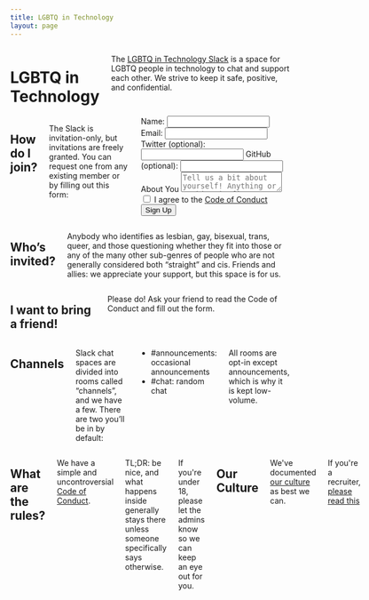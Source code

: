 ```yaml
---
title: LGBTQ in Technology
layout: page
---
```


<div class="row">
	<div class="panel callout columns">
		<h1>LGBTQ in Technology</h1>
		<p>The <a href="https://lgbt.slack.com">LGBTQ in Technology Slack</a> is a space for LGBTQ people in technology to chat and support each other. We strive to keep it safe, positive, and confidential.</p>
	</div>
</div>
<div class="row">
	<div class="medium-6 columns">
		<h2>How do I join?</h2>
		<p>The Slack is invitation-only, but invitations are freely granted. You can request one from any existing member or by filling out this form: </p>
		<form action="https://api.wealljs.org/signup" method="POST">
			<label><span>Name: </span><input name="name" required type="text" class="input-field"></label>
			<label><span>Email: </span><input name="email" required type="email" class="input-field"></label>
			<label><span>Twitter (optional): </span><input name="twitter" type="text" class="input-field"></label>
			<label><span>GitHub (optional): </span><input name="github" type="text" class="input-field"></label>
			<label><span>About You</span></label>
			<textarea name="about" placeholder="Tell us a bit about yourself! Anything or nothing is fine!" class="textarea-field"></textarea>
			<label><span>&nbsp;</span><input type="checkbox" name="coc" required  class="input-field"> I agree to the <a href="/coc.html">Code of Conduct</a></label>
			<input type="hidden" name="redirect_uri" value="http://lgbtq.technology/postsignup.html">
			<input type="hidden" name="team_id" value="T0383959N">
			<label><span>&nbsp;</span><button type="submit">Sign Up</button></label>
		</form>
	</div>
	<div class="medium-6 columns">
		<h2>Who&rsquo;s invited?</h2>
		<p>Anybody who identifies as lesbian, gay, bisexual, trans, queer, and those questioning whether they fit into those or any of the many other sub-genres of people who are not generally considered both &ldquo;straight&rdquo; and cis. Friends and allies: we appreciate your support, but this space is for us.</p>
	</div>
	<div class="medium-6 columns">
		<h2>I want to bring a friend!</h2>
		<p>Please do!  Ask your friend to read the Code of Conduct and fill out the form.</p>
	</div>
	<div class="medium-6 columns">
		<h2>Channels</h2>
		<p>Slack chat spaces are divided into rooms called &ldquo;channels&rdquo;, and we have a few. There are two you&rsquo;ll be in by default:</p>
		<ul class="no-bullets">
			<li><span class="label radius">#announcements:</span> occasional announcements</li>
			<li><span class="label radius">#chat:</span> random chat</li>
		</ul>
		<p>All rooms are opt-in except <span class="label radius">announcements</span>, which is why it is kept low-volume.</p>
	</div>
</div>
<div class="row">
	<div class="columns">
		<h2>What are the rules?</h2>
		<p>We have a simple and uncontroversial <a href="/coc.html">Code of Conduct</a>.</p>
		<p><span class="label radius">TL;DR:</span> be nice, and what happens inside generally stays there unless someone specifically says otherwise.</p>
		<p>If you're under 18, please let the admins know so we can keep an eye out for you.</p>
		<h2>Our Culture</h2>
		<p>We've documented <a href="/culture.html">our culture</a> as best we can.</p>
		<p>If you're a recruiter, <a href='recruiters.md'>please read this</a></p>
	</div>
</div>
